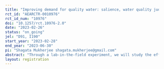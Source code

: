 ```yaml
---
title: "Improving demand for quality water: salience, water quality judgement and willingness to pay for water testing"
rct_id: "AEARCTR-0010976"
rct_id_num: "10976"
doi: "10.1257/rct.10976-2.0"
date: "2023-02-26"
status: "on_going"
jel: "D91, I190"
start_year: "2023-02-28"
end_year: "2023-06-30"
pi: "Shagata Mukherjee shagata.mukherjee@gmail.com"
abstract: "Through a lab-in-the-field experiment, we will study the effect of two individual-level video-based interventions to improve the salience of water quality and demand for quality testing of drinking water. Outcomes will be measured through a behavioural game and a post-game survey at a lab on day one, and through takeup of household water quality testing offered at the household on day two."
layout: registration
---
```


